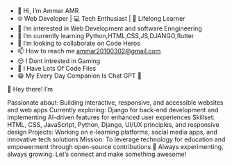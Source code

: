 - 👋 Hi, I’m Ammar AMR
- 🌐 Web Developer | 💻 Tech Enthusiast | 📖 Lifelong Learner
- 👀 I’m interested in Web Development and software Enngineering
- 🌱 I’m currently learning Python,HTML,CSS,JS,DJANGO,flutter
- 💞️ I’m looking to collaborate on Code Heros
- 📫 How to reach me ammar20100302@gmail.com
- 😒 I Dont intrested in Gaming
- 🤯 I Have Lots Of Code Files
- 😁 My Every Day Companion Is Chat GPT 🤖



👋 Hey there! I’m 


Passionate about: Building interactive, responsive, and accessible websites and web apps
Currently exploring: Django for back-end development and implementing AI-driven features for enhanced user experiences
Skillset: HTML, CSS, JavaScript, Python, Django, UI/UX principles, and responsive design
Projects: Working on e-learning platforms, social media apps, and innovative tech solutions
Mission: To leverage technology for education and empowerment through open-source contributions
🌱 Always experimenting, always growing. Let’s connect and make something awesome!







<!---
Ammar-coder806/Ammar-coder806 is a ✨ special ✨ repository because its `README.md` (this file) appears on your GitHub profile.
You can click the Preview link to take a look at your changes.
--->
